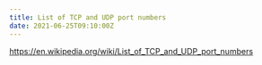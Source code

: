 ```yaml
---
title: List of TCP and UDP port numbers
date: 2021-06-25T09:10:00Z
---
```


https://en.wikipedia.org/wiki/List_of_TCP_and_UDP_port_numbers

